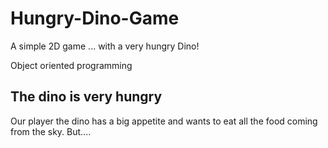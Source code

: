 # Hungry-Dino-Game
A simple 2D game ... with a very hungry Dino!

Object oriented programming

## The dino is very hungry
Our player the dino has a big appetite and wants to eat all the food coming from the sky. But....
